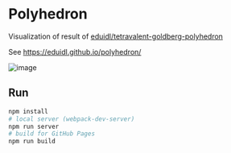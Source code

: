 # Polyhedron

Visualization of result of [eduidl/tetravalent-goldberg-polyhedron](https://github.com/eduidl/tetravalent-goldberg-polyhedron)

See https://eduidl.github.io/polyhedron/

![image](https://user-images.githubusercontent.com/25898373/49688094-51046c80-fb50-11e8-9802-41e376f49019.png)

## Run 

```sh
npm install
# local server (webpack-dev-server)
npm run server
# build for GitHub Pages
npm run build
```
